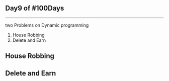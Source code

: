 Day9 of #100Days
-

----------------------------
two Problems on Dynamic programming

1. House Robbing
2. Delete and Earn

House Robbing
- 



Delete and Earn
-
